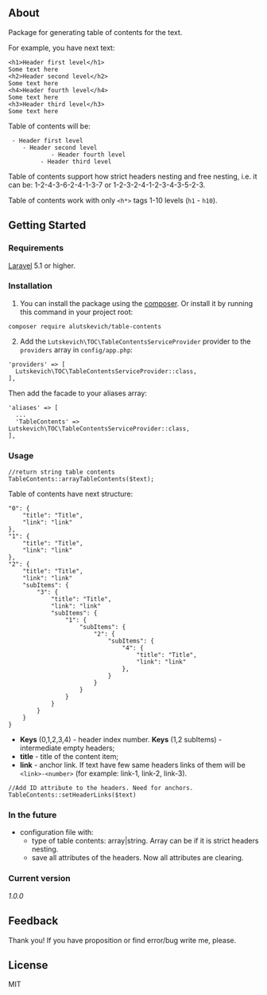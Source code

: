 ## About
Package for generating table of contents for the text.

For example, you have next text:
```
<h1>Header first level</h1>
Some text here
<h2>Header second level</h2>
Some text here
<h4>Header fourth level</h4>
Some text here
<h3>Header third level</h3>
Some text here
```
Table of contents will be:
```
 - Header first level
    - Header second level
            - Header fourth level
         - Header third level
```

Table of contents support how strict headers nesting and free nesting, i.e. it can be: 
1-2-4-3-6-2-4-1-3-7 or 1-2-3-2-4-1-2-3-4-3-5-2-3.

Table of contents work with only `<h*>` tags 1-10 levels (`h1` - `h10`). 
## Getting Started
### Requirements
[Laravel](https://laravel.com/) 5.1 or higher.
### Installation
1. You can install the package using the [composer](https://getcomposer.org/). 
Or install it by running this command in your project root:
```
composer require alutskevich/table-contents
```

2. Add the `Lutskevich\TOC\TableContentsServiceProvider` provider to the `providers` array in 
`config/app.php`:
```
'providers' => [
  Lutskevich\TOC\TableContentsServiceProvider::class,
],
```
Then add the facade to your aliases array:
```
'aliases' => [
  ...
  'TableContents' => Lutskevich\TOC\TableContentsServiceProvider::class,
],
```
### Usage
```
//return string table contents
TableContents::arrayTableContents($text);
```

Table of contents have next structure:
```
"0": {
    "title": "Title",
    "link": "link"
},
"1": {
    "title": "Title",
    "link": "link"
},
"2": {
    "title": "Title",
    "link": "link"
    "subItems": {
        "3": {
            "title": "Title",
            "link": "link"
            "subItems": {
                "1": {
                    "subItems": {
                        "2": {
                            "subItems": {
                                "4": {
                                    "title": "Title",
                                    "link": "link"
                                },
                            }
                        }
                    }
                }
            }
        }
    }
}
```
* **Keys** (0,1,2,3,4) - header index number. **Keys** (1,2 subItems) - intermediate empty headers;
* **title** - title of the content item;
* **link** - anchor link. If text have few same headers links of them will be 
`<link>-<number>` (for example: link-1, link-2, link-3).

```
//Add ID attribute to the headers. Need for anchors.
TableContents::setHeaderLinks($text)
```


### In the future
* configuration file with:
    * type of table contents: array|string. Array can be if it is strict headers nesting.
    * save all attributes of the headers. Now all attributes are clearing.
### Current version
*1.0.0*
## Feedback
Thank you! If you have proposition or find error/bug write me, please.
## License
MIT
